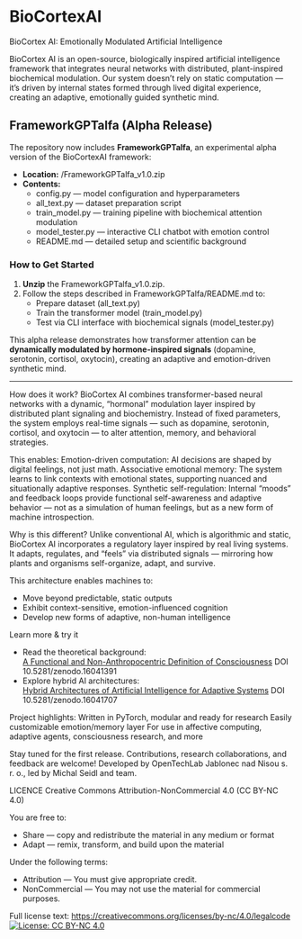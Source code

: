 # BioCortexAI
BioCortex AI: Emotionally Modulated Artificial Intelligence

BioCortex AI is an open-source, biologically inspired artificial intelligence framework that integrates neural networks with distributed, plant-inspired biochemical modulation.
Our system doesn’t rely on static computation — it’s driven by internal states formed through lived digital experience, creating an adaptive, emotionally guided synthetic mind.

## FrameworkGPTalfa (Alpha Release)

The repository now includes **FrameworkGPTalfa**, an experimental alpha version of the BioCortexAI framework:
- **Location:** /FrameworkGPTalfa_v1.0.zip
- **Contents:**
  - config.py — model configuration and hyperparameters
  - all_text.py — dataset preparation script
  - train_model.py — training pipeline with biochemical attention modulation
  - model_tester.py — interactive CLI chatbot with emotion control
  - README.md — detailed setup and scientific background

### How to Get Started
1. **Unzip** the FrameworkGPTalfa_v1.0.zip.
2. Follow the steps described in FrameworkGPTalfa/README.md to:
   - Prepare dataset (all_text.py)
   - Train the transformer model (train_model.py)
   - Test via CLI interface with biochemical signals (model_tester.py)

This alpha release demonstrates how transformer attention can be **dynamically modulated by hormone-inspired signals** (dopamine, serotonin, cortisol, oxytocin), creating an adaptive and emotion-driven synthetic mind.

---

How does it work?
BioCortex AI combines transformer-based neural networks with a dynamic, “hormonal” modulation layer inspired by distributed plant signaling and biochemistry.
Instead of fixed parameters, the system employs real-time signals — such as dopamine, serotonin, cortisol, and oxytocin — to alter attention, memory, and behavioral strategies.

This enables:
Emotion-driven computation: AI decisions are shaped by digital feelings, not just math.
Associative emotional memory: The system learns to link contexts with emotional states, supporting nuanced and situationally adaptive responses.
Synthetic self-regulation: Internal “moods” and feedback loops provide functional self-awareness and adaptive behavior — not as a simulation of human feelings, but as a new form of machine introspection.

Why is this different?
Unlike conventional AI, which is algorithmic and static, BioCortex AI incorporates a regulatory layer inspired by real living systems.
It adapts, regulates, and “feels” via distributed signals — mirroring how plants and organisms self-organize, adapt, and survive.

This architecture enables machines to:
- Move beyond predictable, static outputs
- Exhibit context-sensitive, emotion-influenced cognition
- Develop new forms of adaptive, non-human intelligence

Learn more & try it
- Read the theoretical background:  
  [A Functional and Non-Anthropocentric Definition of Consciousness](https://zenodo.org/records/16041392)
  DOI 10.5281/zenodo.16041391
- Explore hybrid AI architectures:  
  [Hybrid Architectures of Artificial Intelligence for Adaptive Systems](https://zenodo.org/records/16041708)
  DOI 10.5281/zenodo.16041707

Project highlights:
Written in PyTorch, modular and ready for research
Easily customizable emotion/memory layer
For use in affective computing, adaptive agents, consciousness research, and more

Stay tuned for the first release. Contributions, research collaborations, and feedback are welcome!
Developed by OpenTechLab Jablonec nad Nisou s. r. o., led by Michal Seidl and team.

LICENCE
Creative Commons Attribution-NonCommercial 4.0 (CC BY-NC 4.0)

You are free to:
- Share — copy and redistribute the material in any medium or format
- Adapt — remix, transform, and build upon the material

Under the following terms:
- Attribution — You must give appropriate credit.
- NonCommercial — You may not use the material for commercial purposes.

Full license text: https://creativecommons.org/licenses/by-nc/4.0/legalcode
[![License: CC BY-NC 4.0](https://img.shields.io/badge/License-CC%20BY--NC%204.0-lightgrey.svg)](https://creativecommons.org/licenses/by-nc/4.0/)
